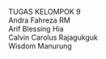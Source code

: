 TUGAS KELOMPOK 9<br>
Andra Fahreza RM<br>
Arif Blessing Hia<br>
Calvin Carolus Rajagukguk<br>
Wisdom Manurung<br>
